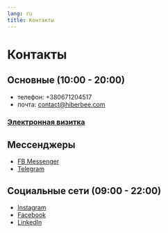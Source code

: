 ```yaml
---
lang: ru
title: Контакты
---
```


# Контакты

## Основные (10:00 - 20:00)
- телефон: +380671204517
- почта: contact@hiberbee.com

### [Электронная визитка](https://hiberbee.com/vcard.vcf)

## Мессенджеры
- [FB Messenger](https://m.me/hiberbee)
- [Telegram](https://t.me/nezquiraj)

## Социальные сети (09:00 - 22:00)
- [Instagram](https://instagram.com/hiberbee)
- [Facebook](https://facebook.com/hiberbee)
- [LinkedIn](https://linkedin.com/in/vladyslavvolkov)
